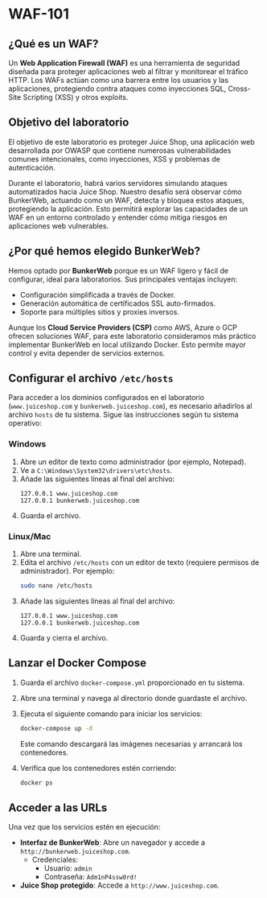 # WAF-101
## ¿Qué es un WAF?  
Un **Web Application Firewall (WAF)** es una herramienta de seguridad diseñada para proteger aplicaciones web al filtrar y monitorear el tráfico HTTP. Los WAFs actúan como una barrera entre los usuarios y las aplicaciones, protegiendo contra ataques como inyecciones SQL, Cross-Site Scripting (XSS) y otros exploits.  

## Objetivo del laboratorio

El objetivo de este laboratorio es proteger Juice Shop, una aplicación web desarrollada por OWASP que contiene numerosas vulnerabilidades comunes intencionales, como inyecciones, XSS y problemas de autenticación.

Durante el laboratorio, habrá varios servidores simulando ataques automatizados hacia Juice Shop. Nuestro desafío será observar cómo BunkerWeb, actuando como un WAF, detecta y bloquea estos ataques, protegiendo la aplicación. Esto permitirá explorar las capacidades de un WAF en un entorno controlado y entender cómo mitiga riesgos en aplicaciones web vulnerables.

## ¿Por qué hemos elegido BunkerWeb?  
Hemos optado por **BunkerWeb** porque es un WAF ligero y fácil de configurar, ideal para laboratorios. Sus principales ventajas incluyen:  
- Configuración simplificada a través de Docker.  
- Generación automática de certificados SSL auto-firmados.  
- Soporte para múltiples sitios y proxies inversos.  

Aunque los **Cloud Service Providers (CSP)** como AWS, Azure o GCP ofrecen soluciones WAF, para este laboratorio consideramos más práctico implementar BunkerWeb en local utilizando Docker. Esto permite mayor control y evita depender de servicios externos.

## Configurar el archivo `/etc/hosts`  
Para acceder a los dominios configurados en el laboratorio (`www.juiceshop.com` y `bunkerweb.juiceshop.com`), es necesario añadirlos al archivo `hosts` de tu sistema. Sigue las instrucciones según tu sistema operativo:

### **Windows**  
1. Abre un editor de texto como administrador (por ejemplo, Notepad).  
2. Ve a `C:\Windows\System32\drivers\etc\hosts`.  
3. Añade las siguientes líneas al final del archivo:  
   ```
   127.0.0.1 www.juiceshop.com
   127.0.0.1 bunkerweb.juiceshop.com
   ```
4. Guarda el archivo.

### **Linux/Mac**  
1. Abre una terminal.  
2. Edita el archivo `/etc/hosts` con un editor de texto (requiere permisos de administrador). Por ejemplo:  
   ```bash
   sudo nano /etc/hosts
   ```
3. Añade las siguientes líneas al final del archivo:  
   ```
   127.0.0.1 www.juiceshop.com
   127.0.0.1 bunkerweb.juiceshop.com
   ```
4. Guarda y cierra el archivo.

## Lanzar el Docker Compose  
1. Guarda el archivo `docker-compose.yml` proporcionado en tu sistema.  
2. Abre una terminal y navega al directorio donde guardaste el archivo.  
3. Ejecuta el siguiente comando para iniciar los servicios:  
   ```bash
   docker-compose up -d
   ```
   Este comando descargará las imágenes necesarias y arrancará los contenedores.

4. Verifica que los contenedores estén corriendo:  
   ```bash
   docker ps
   ```

## Acceder a las URLs  
Una vez que los servicios estén en ejecución:  
- **Interfaz de BunkerWeb**: Abre un navegador y accede a `http://bunkerweb.juiceshop.com`.  
  - Credenciales:  
    - Usuario: `admin`  
    - Contraseña: `Adm1nP4ssw0rd!`  
- **Juice Shop protegido**: Accede a `http://www.juiceshop.com`.  
